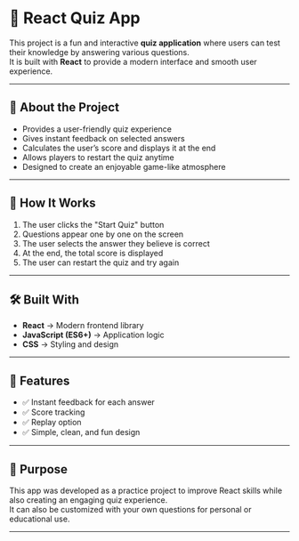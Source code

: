 # 🎯 React Quiz App

This project is a fun and interactive **quiz application** where users can test their knowledge by answering various questions.  
It is built with **React** to provide a modern interface and smooth user experience.  

---

## 📌 About the Project

- Provides a user-friendly quiz experience  
- Gives instant feedback on selected answers  
- Calculates the user’s score and displays it at the end  
- Allows players to restart the quiz anytime  
- Designed to create an enjoyable game-like atmosphere  

---

## 🚀 How It Works

1. The user clicks the "Start Quiz" button  
2. Questions appear one by one on the screen  
3. The user selects the answer they believe is correct  
4. At the end, the total score is displayed  
5. The user can restart the quiz and try again  

---

## 🛠️ Built With

- **React** → Modern frontend library  
- **JavaScript (ES6+)** → Application logic  
- **CSS** → Styling and design  

---

## 🌟 Features

- ✅ Instant feedback for each answer  
- ✅ Score tracking  
- ✅ Replay option  
- ✅ Simple, clean, and fun design  

---

## 📂 Purpose

This app was developed as a practice project to improve React skills while also creating an engaging quiz experience.  
It can also be customized with your own questions for personal or educational use.  

---

